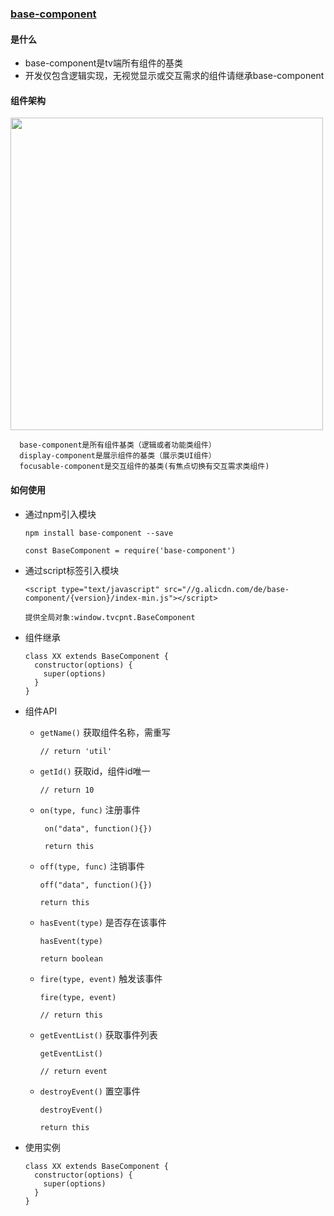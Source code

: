 ### [base-component](https://www.npmjs.com/package/base-component)

#### 是什么
* base-component是tv端所有组件的基类
* 开发仅包含逻辑实现，无视觉显示或交互需求的组件请继承base-component

#### 组件架构
<img width="500" src="https://gw.alicdn.com/tps/TB1ldHNMVXXXXcUaXXXXXXXXXXX-1886-1120.png" /> 


      base-component是所有组件基类（逻辑或者功能类组件）
      display-component是展示组件的基类（展示类UI组件）
	  focusable-component是交互组件的基类(有焦点切换有交互需求类组件)	


#### 如何使用
* 通过npm引入模块

      npm install base-component --save
      
      const BaseComponent = require('base-component')
* 通过script标签引入模块

      <script type="text/javascript" src="//g.alicdn.com/de/base-component/{version}/index-min.js"></script>

      提供全局对象:window.tvcpnt.BaseComponent
  
  
* 组件继承

      class XX extends BaseComponent {
        constructor(options) {
          super(options)
        }
      }
      

* 组件API
            
  * `getName()` 获取组件名称，需重写
     
        // return 'util'
    
  * `getId()` 获取id，组件id唯一
     
        // return 10
   
  * `on(type, func)` 注册事件
     
         on("data", function(){})            
         
         return this
        
  * `off(type, func)` 注销事件
  
        off("data", function(){})
                    
        return this
        
  * `hasEvent(type)` 是否存在该事件
  
        hasEvent(type)  
                    
        return boolean 
        
  * `fire(type, event)` 触发该事件
  
        fire(type, event) 
                    
        // return this
        
  * `getEventList()` 获取事件列表
  
        getEventList()  
                    
        // return event
        
  * `destroyEvent()` 置空事件
  
        destroyEvent()  
                    
        return this 
        

* 使用实例

      class XX extends BaseComponent {
        constructor(options) {
          super(options) 
        }
      }
